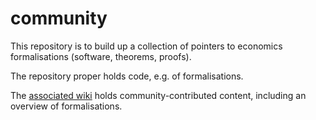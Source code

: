 community
=========

This repository is to build up a collection of pointers to economics formalisations (software, theorems, proofs).

The repository proper holds code, e.g. of formalisations.

The [associated wiki](https://github.com/formare/community/wiki) holds community-contributed content, including an overview of formalisations.

